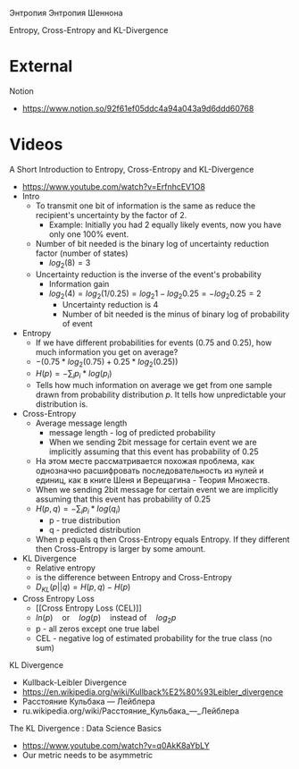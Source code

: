 
Энтропия
Энтропия Шеннона

Entropy, Cross-Entropy and KL-Divergence

# External 

Notion
- https://www.notion.so/92f61ef05ddc4a94a043a9d6ddd60768


# Videos


A Short Introduction to Entropy, Cross-Entropy and KL-Divergence
- https://www.youtube.com/watch?v=ErfnhcEV1O8
- Intro
	- To transmit one bit of information is the same as reduce the recipient's uncertainty by the factor of 2.
		- Example: Initially you had 2 equally likely events, now you have only one 100% event.
	- Number of bit needed is the binary log of uncertainty reduction factor (number of states)
		- $log_2(8) = 3$
	- Uncertainty reduction is the inverse of the event's probability
		- Information gain
		- $log_2(4) = log_2(1/0.25) = log_2 1 - log_2 0.25 = - log_2 0.25 = 2$
			- Uncertainty reduction is 4
			- Number of bit needed is the minus of binary log of probability of event
- Entropy
	- If we have different probabilities for events (0.75 and 0.25), how much information you get on average?
	- $-(0.75 * log_2(0.75) + 0.25 * log_2(0.25))$
	- $H(p) = -\sum_{i}p_i*log(p_i)$
	- Tells how much information on average we get from one sample drawn from probability distribution *p*. It tells how unpredictable your distribution is.
- Cross-Entropy
	- Average message length
		- message length - log of predicted probability
		- When we sending 2bit message for certain event we are implicitly assuming that this event has probability of 0.25
	- На этом месте рассматривается похожая проблема, как однозначно расшифровать последовательность из нулей и единиц, как в книге Шеня и Верещагина - Теория Множеств.
	- When we sending 2bit message for certain event we are implicitly assuming that this event has probability of 0.25
	- $H(p,q) = -\sum_{i}p_i*log(q_i)$
		- p - true distribution
		- q - predicted distribution
	- When p equals q then Cross-Entropy equals Entropy. If they different then Cross-Entropy is larger by some amount.
- KL Divergence
	- Relative entropy
	- is the difference between Entropy and Cross-Entropy
	- $D_{KL}(p||q) = H(p,q) - H(p)$
- Cross Entropy Loss
	- [[Cross Entropy Loss (CEL)]]
	- $ln(p) \quad \textrm{or} \quad log(p) \quad \textrm{instead of} \quad log_2p$
	- p - all zeros except one true label
	- CEL - negative log of estimated probability for the true class (no sum)

KL Divergence
- Kullback-Leibler Divergence
- https://en.wikipedia.org/wiki/Kullback%E2%80%93Leibler_divergence
- Расстояние Кульбака — Лейблера
- ru.wikipedia.org/wiki/Расстояние_Кульбака_—_Лейблера


The KL Divergence : Data Science Basics
- https://www.youtube.com/watch?v=q0AkK8aYbLY
- Our metric needs to be asymmetric